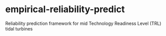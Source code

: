 # empirical-reliability-predict
Reliability prediction framework for mid Technology Readiness Level (TRL) tidal turbines
